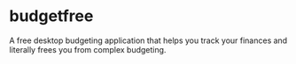# budgetfree
A free desktop budgeting application that helps you track your finances and literally frees you from complex budgeting.
